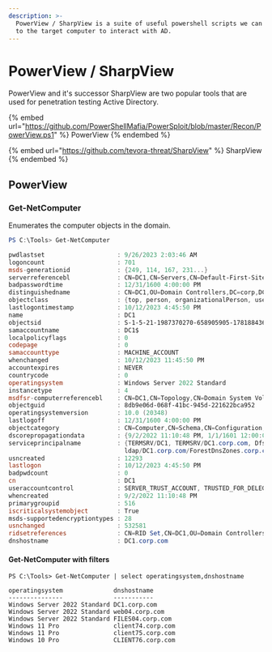```yaml
---
description: >-
  PowerView / SharpView is a suite of useful powershell scripts we can transfer
  to the target computer to interact with AD.
---
```


# PowerView / SharpView

PowerView and it's successor SharpView are two popular tools that are used for penetration testing Active Directory.

{% embed url="https://github.com/PowerShellMafia/PowerSploit/blob/master/Recon/PowerView.ps1" %}
PowerView
{% endembed %}

{% embed url="https://github.com/tevora-threat/SharpView" %}
SharpView
{% endembed %}

## PowerView

### Get-NetComputer

Enumerates the computer objects in the domain.

```powershell
PS C:\Tools> Get-NetComputer

pwdlastset                    : 9/26/2023 2:03:46 AM
logoncount                    : 701
msds-generationid             : {249, 114, 167, 231...}
serverreferencebl             : CN=DC1,CN=Servers,CN=Default-First-Site-Name,CN=Sites,CN=Configuration,DC=corp,DC=com
badpasswordtime               : 12/31/1600 4:00:00 PM
distinguishedname             : CN=DC1,OU=Domain Controllers,DC=corp,DC=com
objectclass                   : {top, person, organizationalPerson, user...}
lastlogontimestamp            : 10/12/2023 4:45:50 PM
name                          : DC1
objectsid                     : S-1-5-21-1987370270-658905905-1781884369-1000
samaccountname                : DC1$
localpolicyflags              : 0
codepage                      : 0
samaccounttype                : MACHINE_ACCOUNT
whenchanged                   : 10/12/2023 11:45:50 PM
accountexpires                : NEVER
countrycode                   : 0
operatingsystem               : Windows Server 2022 Standard
instancetype                  : 4
msdfsr-computerreferencebl    : CN=DC1,CN=Topology,CN=Domain System Volume,CN=DFSR-GlobalSettings,CN=System,DC=corp,DC=com
objectguid                    : 8db9e06d-068f-41bc-945d-221622bca952
operatingsystemversion        : 10.0 (20348)
lastlogoff                    : 12/31/1600 4:00:00 PM
objectcategory                : CN=Computer,CN=Schema,CN=Configuration,DC=corp,DC=com
dscorepropagationdata         : {9/2/2022 11:10:48 PM, 1/1/1601 12:00:01 AM}
serviceprincipalname          : {TERMSRV/DC1, TERMSRV/DC1.corp.com, Dfsr-12F9A27C-BF97-4787-9364-D31B6C55EB04/DC1.corp.com,
                                ldap/DC1.corp.com/ForestDnsZones.corp.com...}
usncreated                    : 12293
lastlogon                     : 10/12/2023 4:45:50 PM
badpwdcount                   : 0
cn                            : DC1
useraccountcontrol            : SERVER_TRUST_ACCOUNT, TRUSTED_FOR_DELEGATION
whencreated                   : 9/2/2022 11:10:48 PM
primarygroupid                : 516
iscriticalsystemobject        : True
msds-supportedencryptiontypes : 28
usnchanged                    : 532581
ridsetreferences              : CN=RID Set,CN=DC1,OU=Domain Controllers,DC=corp,DC=com
dnshostname                   : DC1.corp.com
```

#### Get-NetComputer  with filters

```
PS C:\Tools> Get-NetComputer | select operatingsystem,dnshostname

operatingsystem              dnshostname
---------------              -----------
Windows Server 2022 Standard DC1.corp.com
Windows Server 2022 Standard web04.corp.com
Windows Server 2022 Standard FILES04.corp.com
Windows 11 Pro               client74.corp.com
Windows 11 Pro               client75.corp.com
Windows 10 Pro               CLIENT76.corp.com
```

